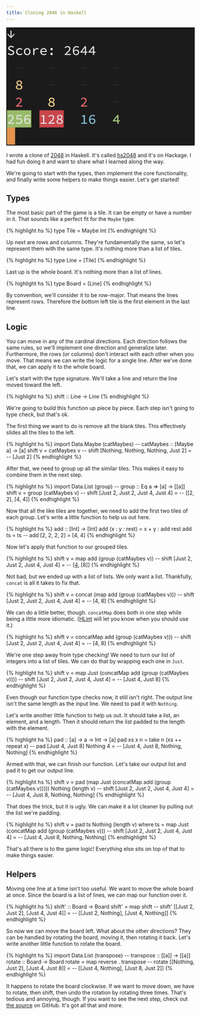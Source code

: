 ```yaml
---
title: Cloning 2048 in Haskell
---
```


![A screenshot of hs2048][1]

I wrote a clone of [2048][2] in Haskell. It's called [hs2048][3] and it's on
Hackage. I had fun doing it and want to share what I learned along the way.

We're going to start with the types, then implement the core functionality, and
finally write some helpers to make things easier. Let's get started!

## Types

The most basic part of the game is a tile. It can be empty or have a number in
it. That sounds like a perfect fit for the `Maybe` type.

{% highlight hs %}
type Tile = Maybe Int
{% endhighlight %}

Up next are rows and columns. They're fundamentally the same, so let's
represent them with the same type. It's nothing more than a list of tiles.

{% highlight hs %}
type Line = [Tile]
{% endhighlight %}

Last up is the whole board. It's nothing more than a list of lines.

{% highlight hs %}
type Board = [Line]
{% endhighlight %}

By convention, we'll consider it to be row-major. That means the lines
represent rows. Therefore the bottom left tile is the first element in the last
line.

## Logic

You can move in any of the cardinal directions. Each direction follows the same
rules, so we'll implement one direction and generalize later. Furthermore, the
rows (or columns) don't interact with each other when you move. That means we
can write the logic for a single line. After we've done that, we can apply it
to the whole board.

Let's start with the type signature. We'll take a line and return the line
moved toward the left.

{% highlight hs %}
shift :: Line -> Line
{% endhighlight %}

We're going to build this function up piece by piece. Each step isn't going to
type check, but that's ok.

The first thing we want to do is remove all the blank tiles. This effectively
slides all the tiles to the left.

{% highlight hs %}
import Data.Maybe (catMaybes)
-- catMaybes :: [Maybe a] -> [a]
shift v = catMaybes v
-- shift [Nothing, Nothing, Nothing, Just 2] =
--   [Just 2]
{% endhighlight %}

After that, we need to group up all the similar tiles. This makes it easy to
combine them in the next step.

{% highlight hs %}
import Data.List (group)
-- group :: Eq a => [a] -> [[a]]
shift v = group (catMaybes v)
-- shift [Just 2, Just 2, Just 4, Just 4] =
--   [[2, 2], [4, 4]]
{% endhighlight %}

Now that all the like tiles are together, we need to add the first two tiles of
each group. Let's write a little function to help us out here.

{% highlight hs %}
add :: [Int] -> [Int]
add (x : y : rest) = x + y : add rest
add ts = ts
-- add [2, 2, 2, 2] = [4, 4]
{% endhighlight %}

Now let's apply that function to our grouped tiles.

{% highlight hs %}
shift v = map add (group (catMaybes v))
-- shift [Just 2, Just 2, Just 4, Just 4] =
--   [[4], [8]]
{% endhighlight %}

Not bad, but we ended up with a list of lists. We only want a list. Thankfully,
`concat` is all it takes to fix that.

{% highlight hs %}
shift v = concat (map add (group (catMaybes v)))
-- shift [Just 2, Just 2, Just 4, Just 4] =
--   [4, 8]
{% endhighlight %}

We can do a little better, though. `concatMap` does both in one step while
being a little more idiomatic. ([HLint][4] will let you know when you should
use it.)

{% highlight hs %}
shift v = concatMap add (group (catMaybes v)))
-- shift [Just 2, Just 2, Just 4, Just 4] =
--   [4, 8]
{% endhighlight %}

We're one step away from type checking! We need to turn our list of integers
into a list of tiles. We can do that by wrapping each one in `Just`.

{% highlight hs %}
shift v = map Just (concatMap add (group (catMaybes v))))
-- shift [Just 2, Just 2, Just 4, Just 4] =
--   [Just 4, Just 8]
{% endhighlight %}

Even though our function type checks now, it still isn't right. The output line
isn't the same length as the input line. We need to pad it with `Nothing`.

Let's write another little function to help us out. It should take a list, an
element, and a length. Then it should return the list padded to the length with
the element.

{% highlight hs %}
pad :: [a] -> a -> Int -> [a]
pad xs x n = take n (xs ++ repeat x)
-- pad [Just 4, Just 8] Nothing 4 =
--   [Just 4, Just 8, Nothing, Nothing]
{% endhighlight %}

Armed with that, we can finish our function. Let's take our output list and pad
it to get our output line.

{% highlight hs %}
shift v = pad
    (map Just (concatMap add (group (catMaybes v)))))
    Nothing
    (length v)
-- shift [Just 2, Just 2, Just 4, Just 4] =
--   [Just 4, Just 8, Nothing, Nothing]
{% endhighlight %}

That does the trick, but it is ugly. We can make it a lot cleaner by pulling
out the list we're padding.

{% highlight hs %}
shift v = pad ts Nothing (length v)
  where
    ts = map Just (concatMap add (group (catMaybes v)))
-- shift [Just 2, Just 2, Just 4, Just 4] =
--   [Just 4, Just 8, Nothing, Nothing]
{% endhighlight %}

That's all there is to the game logic! Everything else sits on top of that to
make things easier.

## Helpers

Moving one line at a time isn't too useful. We want to move the whole board at
once. Since the board is a list of lines, we can map our function over it.

{% highlight hs %}
shift' :: Board -> Board
shift' = map shift
-- shift' [[Just 2, Just 2], [Just 4, Just 4]] =
--   [[Just 2, Nothing], [Just 4, Nothing]]
{% endhighlight %}

So now we can move the board left. What about the other directions? They can be
handled by rotating the board, moving it, then rotating it back. Let's write
another little function to rotate the board.

{% highlight hs %}
import Data.List (transpose)
-- transpose :: [[a]] -> [[a]]
rotate :: Board -> Board
rotate = map reverse . transpose
-- rotate [[Nothing, Just 2], [Just 4, Just 8]] =
--   [[Just 4, Nothing], [Just 8, Just 2]]
{% endhighlight %}

It happens to rotate the board clockwise. If we want to move down, we have to
rotate, then shift, then undo the rotation by rotating three times. That's
tedious and annoying, though. If you want to see the next step, check out [the
source][5] on GitHub. It's got all that and more.

[1]: /static/images/2014/04/28/hs2048.png
[2]: https://github.com/gabrielecirulli/2048
[3]: http://hackage.haskell.org/package/hs2048
[4]: http://community.haskell.org/~ndm/hlint/
[5]: https://github.com/tfausak/hs2048
